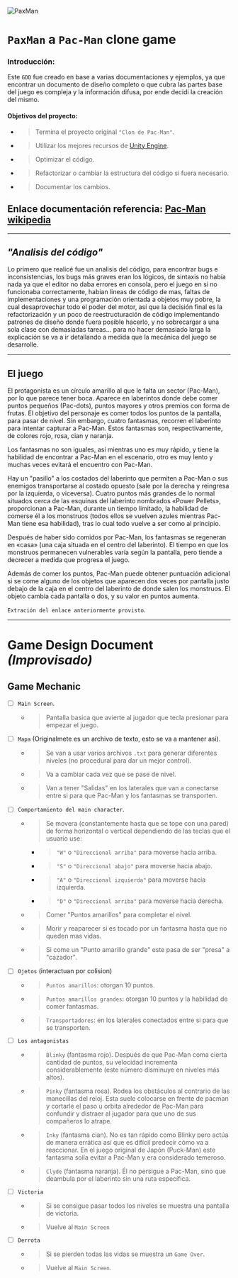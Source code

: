 ![PaxMan](http://blog.indiegala.com/wp-content/uploads/2018/06/7-pac-man-fun-facts.jpg)

# **`PaxMan` a `Pac-Man` clone game**
### **Introducción:**
Este `GDD` fue creado en base a varias documentaciones y ejemplos, ya que encontrar un documento de diseño completo o que cubra las partes base del juego es compleja y la información difusa, por ende decidi la creación del mismo.

#### Objetivos del proyecto:
* >Termina el proyecto original `"Clon de Pac-Man"`.
* >Utilizar los mejores recursos de [Unity Engine](https://unity.com/).
* >Optimizar el código.
* >Refactorizar o cambiar la estructura del código si fuera necesario.
* >Documentar los cambios.

**Enlace documentación referencia:**
[Pac-Man wikipedia](https://es.wikipedia.org/wiki/Pac-Man)
---
---
## *"Analisis del código"*
Lo primero que realicé fue un analisis del código, para encontrar bugs e inconsistencias, los bugs más graves eran los lógicos, de sintaxis no había nada ya que el editor no daba errores en consola, pero el juego en si no funcionaba correctamente, habian lineas de código de mas, faltas de implementaciones y una programación orientada a objetos muy pobre, la cual desaprovechar todo el poder del motor, así que la decisión final es la refactorización y un poco de reestructuración de código implementando patrones de diseño donde fuera posible hacerlo, y no sobrecargar a una sola clase con demasiadas tareas... para no hacer demasiado larga la explicación se va a ir detallando a medida que la mecánica del juego se desarrolle.

---
## **El juego**
El protagonista es un círculo amarillo al que le falta un sector (Pac-Man), por lo que parece tener boca. Aparece en laberintos donde debe comer puntos pequeños (Pac-dots), puntos mayores y otros premios con forma de frutas. El objetivo del personaje es comer todos los puntos de la pantalla, para pasar de nivel. Sin embargo, cuatro fantasmas, recorren el laberinto para intentar capturar a Pac-Man. Estos fantasmas son, respectivamente, de colores rojo, rosa, cian y naranja.

Los fantasmas no son iguales, así mientras uno es muy rápido, y tiene la habilidad de encontrar a Pac-Man en el escenario, otro es muy lento y muchas veces evitará el encuentro con Pac-Man.

Hay un "pasillo" a los costados del laberinto que permiten a Pac-Man o sus enemigos transportarse al costado opuesto (sale por la derecha y reingresa por la izquierda, o viceversa). Cuatro puntos más grandes de lo normal situados cerca de las esquinas del laberinto nombrados «Power Pellets», proporcionan a Pac-Man, durante un tiempo limitado, la habilidad de comerse él a los monstruos (todos ellos se vuelven azules mientras Pac-Man tiene esa habilidad), tras lo cual todo vuelve a ser como al principio.

Después de haber sido comidos por Pac-Man, los fantasmas se regeneran en «casa» (una caja situada en el centro del laberinto). El tiempo en que los monstruos permanecen vulnerables varía según la pantalla, pero tiende a decrecer a medida que progresa el juego.

Además de comer los puntos, Pac-Man puede obtener puntuación adicional si se come alguno de los objetos que aparecen dos veces por pantalla justo debajo de la caja en el centro del laberinto de donde salen los monstruos. El objeto cambia cada pantalla o dos, y su valor en puntos aumenta.

`Extración del enlace anteriormente provisto`.

---

# **Game Design Document** *(Improvisado)*

## Game Mechanic
* [ ] `Main Screen`.
    * >Pantalla basica que avierte al jugador que tecla presionar para empezar el juego.

* [ ] `Mapa` (Originalmete es un archivo de texto, esto se va a mantener asi).
    * >Se van a usar varios archivos `.txt` para generar diferentes niveles (no procedural para dar un mejor control).
    * >Va a cambiar cada vez que se pase de nivel.
    * >Van a tener "Salidas" en los laterales que van a conectarse entre si para que Pac-Man y los fantasmas se transporten.

* [ ] `Comportamiento del main character`.
    * >Se movera (constantemente hasta que se tope con una pared) de forma horizontal o vertical dependiendo de las teclas que el usuario use:
        * >`"W"` o `"Direccional arriba"` para moverse hacia arriba.
        * >`"S"` o `"Direccional abajo"` para moverse hacia abajo.
        * >`"A"` o `"Direccional izquierda"` para moverse hacia izquierda.
        * >`"D"` o `"Direccional arriba"` para moverse hacia derecha.
    * >Comer "Puntos amarillos" para completar el nivel.
    * >Morir y reaparecer si es tocado por un fantasma hasta que no queden mas vidas.
    * >Si come un "Punto amarillo grande" este pasa de ser "presa" a "cazador".

* [ ] `Ojetos` (interactuan por colision)
    * >`Puntos amarillos`: otorgan 10 puntos.
    * >`Puntos amarillos grandes`: otorgan 10 puntos y la habilidad de comer fantasmas.
    * >`Transportadores`: en los laterales conectados entre si para que se transporten.

* [ ] `Los antagonistas`
    * >`Blinky` (fantasma rojo). Después de que Pac-Man coma cierta cantidad de puntos, su velocidad incrementa considerablemente (este número disminuye en niveles más altos).
    * >`Pinky` (fantasma rosa). Rodea los obstáculos al contrario de las manecillas del reloj. Esta suele colocarse en frente de pacman y cortarle el paso u orbita alrededor de Pac-Man para confundir y distraer al jugador para que uno de sus compañeros lo atrape.
    * >`Inky` (fantasma cian). No es tan rápido como Blinky pero actúa de manera errática así que es difícil predecir cómo va a reaccionar. En el juego original de Japón (Puck-Man) este fantasma solía evitar a Pac-Man y era considerado temeroso.
    * >`Clyde` (fantasma naranja). Él no persigue a Pac-Man, sino que deambula por el laberinto sin una ruta específica.

* [ ] `Victoria`
    * >Si se consigue pasar todos los niveles se muestra una pantalla de victoria.
    * >Vuelve al `Main Screen`
* [ ] `Derrota`
    * >Si se pierden todas las vidas se muestra un `Game Over`.
    * >Vuelve al `Main Screen`.